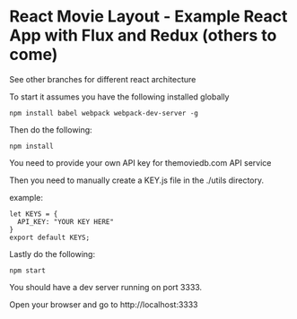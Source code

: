 # React Movie Layout - Example React App with Flux and Redux (others to come)

See other branches for different react architecture

To start it assumes you have the following installed globally
```
npm install babel webpack webpack-dev-server -g
```
Then do the following:
```
npm install
```

You need to provide your own API key for themoviedb.com API service

Then you need to manually create a KEY.js file in the ./utils directory.

example:

```
let KEYS = {
  API_KEY: "YOUR KEY HERE"
}
export default KEYS;
```
Lastly do the following:
```
npm start
```
You should have a dev server running on port 3333.

Open your browser and go to http://localhost:3333
